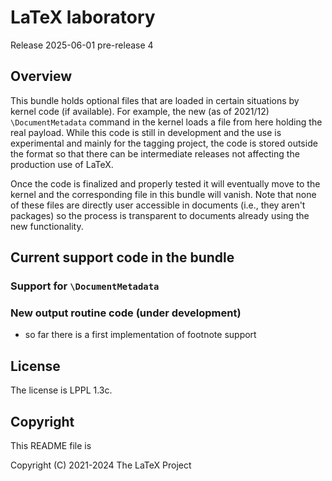 # LaTeX laboratory

Release 2025-06-01 pre-release 4

## Overview

This bundle holds optional files that are loaded in certain situations
by kernel code (if available). For example, the new (as of 2021/12)
`\DocumentMetadata` command in the kernel loads a file from here holding
the real payload. While this code is still in development and the use
is experimental and mainly for the tagging project, the code is stored
outside the format so that there can be intermediate releases not
affecting the production use of LaTeX.


Once the code is finalized and properly tested it will eventually move
to the kernel and the corresponding file in this bundle will
vanish. Note that none of these files are directly user accessible in
documents (i.e., they aren't packages) so the process is transparent
to documents already using the new functionality.


## Current support code in the bundle

### Support for `\DocumentMetadata`

### New output routine code (under development)

 - so far there is a first implementation of footnote support


## License

The license is LPPL 1.3c.


## Copyright

This README file is

Copyright (C) 2021-2024
The LaTeX Project

